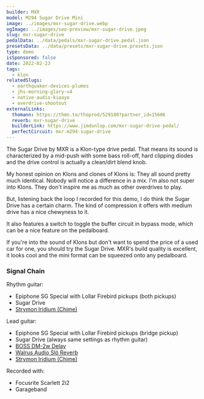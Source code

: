 ```yaml
---
builder: MXR
model: M294 Sugar Drive Mini
image: ../images/mxr-sugar-drive.webp
ogImage: ../images/seo-preview/mxr-sugar-drive.jpeg
slug: mxr-sugar-drive
pedalData: ../data/pedals/mxr-sugar-drive.pedal.json
presetsData: ../data/presets/mxr-sugar-drive.presets.json
type: demo
isSponsored: false
date: 2022-02-23
tags:
  - klon
relatedSlugs:
  - earthquaker-devices-plumes
  - jhs-morning-glory-v4
  - native-audio-kiaayo
  - overdrive-shootout
externalLinks:
  thomann: https://thmn.to/thoprod/529180?partner_id=15606
  reverb: mxr-sugar-drive
  builderLink: https://www.jimdunlop.com/mxr-sugar-drive-pedal/
  perfectCircuit: mxr-m294-sugar-drive
---
```


The Sugar Drive by MXR is a Klon-type drive pedal. That means its sound is characterized by a mid-push with some bass roll-off, hard clipping diodes and the drive control is actually a clean/dirt blend knob.

My honest opinion on Klons and clones of Klons is: They all sound pretty much identical. Nobody will notice a difference in a mix. I'm also not super into Klons. They don't inspire me as much as other overdrives to play.

But, listening back the loop I recorded for this demo, I do think the Sugar Drive has a certain charm. The kind of compression it offers with medium drive has a nice chewyness to it.

It also features a switch to toggle the buffer circuit in bypass mode, which can be a nice feature on the pedalboard.

If you're into the sound of Klons but don't want to spend the price of a used car for one, you should try the Sugar Drive. MXR's build quality is excellent, it looks cool and the mini format can be squeezed onto any pedalboard.

### Signal Chain

Rhythm guitar:

- Epiphone SG Special with Lollar Firebird pickups (both pickups)
- Sugar Drive
- [Strymon Iridium (Chime)](/demos/strymon-iridium)

Lead guitar:

- Epiphone SG Special with Lollar Firebird pickups (bridge pickup)
- Sugar Drive (always same settings as rhythm guitar)
- [BOSS DM-2w Delay](/demos/boss-dm-2w-delay)
- [Walrus Audio Slö Reverb](/demos/walrus-audio-slo)
- [Strymon Iridium (Chime)](/demos/strymon-iridium)

Recorded with:

- Focusrite Scarlett 2i2
- Garageband
